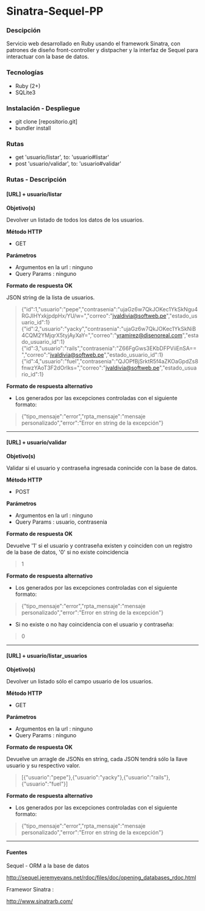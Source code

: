 # Sinatra-Sequel-PP

### Descipción

Servicio web desarrollado en Ruby usando el framework Sinatra, con patrones de diseño front-controller y distpacher y la interfaz de Sequel para interactuar con la base de datos.

### Tecnologías

+ Ruby (2+)
+ SQLite3

### Instalación - Despliegue

+ git clone [repositorio.git]
+ bundler install

### Rutas

+ get 'usuario/listar', to: 'usuario#listar'
+ post 'usuario/validar', to: 'usuario#validar'

### Rutas - Descripción

#### [URL] + usuario/listar

<b>Objetivo(s)</b>

Devolver un listado de todos los datos de los usuarios.

<b>Método HTTP</b>

+ GET

<b>Parámetros</b>

+ Argumentos en la url : ninguno
+ Query Params : ninguno 

<b>Formato de respuesta OK</b>

JSON string de la lista de usuarios.

> {"id":1,"usuario":"pepe","contrasenia":"ujaGz6w7QkJOKec1YkSkNgu4RGJIHYxkjpdpHx/YU/w=","correo":"jvaldivia@softweb.pe","estado_usuario_id":1}{"id":2,"usuario":"yacky","contrasenia":"ujaGz6w7QkJOKec1YkSkNiB4CQM2YMjqrX5tyjAyXaY=","correo":"yramirez@disenoreal.com","estado_usuario_id":1}{"id":3,"usuario":"rails","contrasenia":"Z66FgGws3EKbDFPViiEnSA==","correo":"jvaldivia@softweb.pe","estado_usuario_id":1}{"id":4,"usuario":"fuel","contrasenia":"QJOPfBjSrktR5f4aZKOaGpdZs8fnwzYAoT3F2dOrIks=","correo":"jvaldivia@softweb.pe","estado_usuario_id":1}

<b>Formato de respuesta alternativo </b>

+ Los generados por las excepciones controladas con el siguiente formato:

> {"tipo_mensaje":"error","rpta_mensaje":"mensaje personalizado","error":"Error en string de la excepción"}

---

#### [URL] + usuario/validar

<b>Objetivo(s)</b>

Validar si el usuario y contraseña ingresada conincide con la base de datos.

<b>Método HTTP</b>

+ POST

<b>Parámetros</b>

+ Argumentos en la url : ninguno
+ Query Params : usuario, contrasenia

<b>Formato de respuesta OK</b>

Devuelve '1' si el usuario y contraseña existen y coinciden con un registro de la base de datos, '0' si no existe coincidencia

> 1

<b>Formato de respuesta alternativo </b>

+ Los generados por las excepciones controladas con el siguiente formato:

> {"tipo_mensaje":"error","rpta_mensaje":"mensaje personalizado","error":"Error en string de la excepción"}

+ Si no existe o no hay coincidencia con el usuario y contraseña:

> 0

---

#### [URL] + usuario/listar_usuarios

<b>Objetivo(s)</b>

Devolver un listado sólo el campo usuario de los usuarios.

<b>Método HTTP</b>

+ GET

<b>Parámetros</b>

+ Argumentos en la url : ninguno
+ Query Params : ninguno

<b>Formato de respuesta OK</b>

Devuelve un arragle de JSONs en string, cada JSON tendrá sólo la llave usuario y su respectivo valor.

> [{"usuario":"pepe"},{"usuario":"yacky"},{"usuario":"rails"},{"usuario":"fuel"}]

<b>Formato de respuesta alternativo </b>

+ Los generados por las excepciones controladas con el siguiente formato:

> {"tipo_mensaje":"error","rpta_mensaje":"mensaje personalizado","error":"Error en string de la excepción"}

--- 

#### Fuentes

Sequel - ORM a la base de datos

http://sequel.jeremyevans.net/rdoc/files/doc/opening_databases_rdoc.html
	
Framewor Sinatra :

http://www.sinatrarb.com/ 